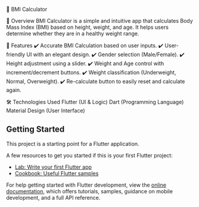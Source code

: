 📱 BMI Calculator

📌 Overview
BMI Calculator is a simple and intuitive app that calculates Body Mass Index (BMI) based on height, weight, and age. It helps users determine whether they are in a healthy weight range.

🎯 Features
✔️ Accurate BMI Calculation based on user inputs.
✔️ User-friendly UI with an elegant design.
✔️ Gender selection (Male/Female).
✔️ Height adjustment using a slider.
✔️ Weight and Age control with increment/decrement buttons.
✔️ Weight classification (Underweight, Normal, Overweight).
✔️ Re-calculate button to easily reset and calculate again.

🛠 Technologies Used
Flutter (UI & Logic)
Dart (Programming Language)
Material Design (User Interface)

## Getting Started

This project is a starting point for a Flutter application.

A few resources to get you started if this is your first Flutter project:

- [Lab: Write your first Flutter app](https://docs.flutter.dev/get-started/codelab)
- [Cookbook: Useful Flutter samples](https://docs.flutter.dev/cookbook)

For help getting started with Flutter development, view the
[online documentation](https://docs.flutter.dev/), which offers tutorials,
samples, guidance on mobile development, and a full API reference.

